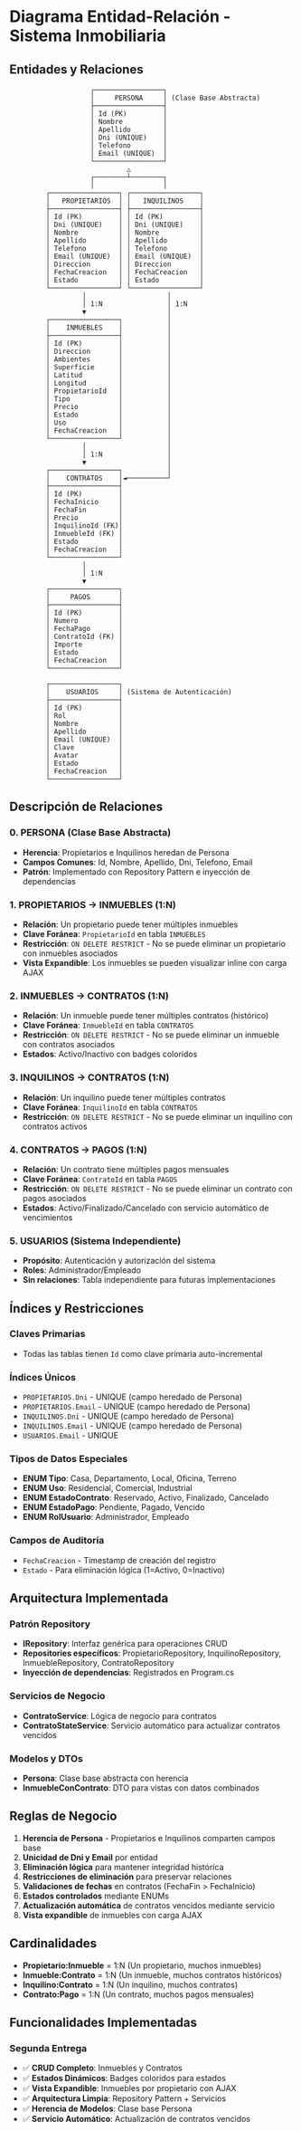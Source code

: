 # Diagrama Entidad-Relación - Sistema Inmobiliaria

## Entidades y Relaciones

```
                    ┌─────────────────┐
                    │     PERSONA     │ (Clase Base Abstracta)
                    ├─────────────────┤
                    │ Id (PK)         │
                    │ Nombre          │
                    │ Apellido        │
                    │ Dni (UNIQUE)    │
                    │ Telefono        │
                    │ Email (UNIQUE)  │
                    └─────────────────┘
                             △
                    ┌────────┴────────┐
                    │                 │
         ┌─────────────────┐ ┌─────────────────┐
         │   PROPIETARIOS  │ │   INQUILINOS    │
         ├─────────────────┤ ├─────────────────┤
         │ Id (PK)         │ │ Id (PK)         │
         │ Dni (UNIQUE)    │ │ Dni (UNIQUE)    │
         │ Nombre          │ │ Nombre          │
         │ Apellido        │ │ Apellido        │
         │ Telefono        │ │ Telefono        │
         │ Email (UNIQUE)  │ │ Email (UNIQUE)  │
         │ Direccion       │ │ Direccion       │
         │ FechaCreacion   │ │ FechaCreacion   │
         │ Estado          │ │ Estado          │
         └─────────────────┘ └─────────────────┘
                  │                    │
                  │ 1:N                │ 1:N
                  ▼                    │
         ┌─────────────────┐           │
         │    INMUEBLES    │           │
         ├─────────────────┤           │
         │ Id (PK)         │           │
         │ Direccion       │           │
         │ Ambientes       │           │
         │ Superficie      │           │
         │ Latitud         │           │
         │ Longitud        │           │
         │ PropietarioId   │           │
         │ Tipo            │           │
         │ Precio          │           │
         │ Estado          │           │
         │ Uso             │           │
         │ FechaCreacion   │           │
         └─────────────────┘           │
                  │                    │
                  │ 1:N                │
                  ▼                    │
         ┌─────────────────┐           │
         │    CONTRATOS    │◄──────────┘
         ├─────────────────┤
         │ Id (PK)         │
         │ FechaInicio     │
         │ FechaFin        │
         │ Precio          │
         │ InquilinoId (FK)│
         │ InmuebleId (FK) │
         │ Estado          │
         │ FechaCreacion   │
         └─────────────────┘
                  │
                  │ 1:N
                  ▼
         ┌─────────────────┐
         │     PAGOS       │
         ├─────────────────┤
         │ Id (PK)         │
         │ Numero          │
         │ FechaPago       │
         │ ContratoId (FK) │
         │ Importe         │
         │ Estado          │
         │ FechaCreacion   │
         └─────────────────┘

         ┌─────────────────┐
         │    USUARIOS     │ (Sistema de Autenticación)
         ├─────────────────┤
         │ Id (PK)         │
         │ Rol             │
         │ Nombre          │
         │ Apellido        │
         │ Email (UNIQUE)  │
         │ Clave           │
         │ Avatar          │
         │ Estado          │
         │ FechaCreacion   │
         └─────────────────┘
```

## Descripción de Relaciones

### 0. PERSONA (Clase Base Abstracta)
- **Herencia**: Propietarios e Inquilinos heredan de Persona
- **Campos Comunes**: Id, Nombre, Apellido, Dni, Telefono, Email
- **Patrón**: Implementado con Repository Pattern e inyección de dependencias

### 1. PROPIETARIOS → INMUEBLES (1:N)
- **Relación**: Un propietario puede tener múltiples inmuebles
- **Clave Foránea**: `PropietarioId` en tabla `INMUEBLES`
- **Restricción**: `ON DELETE RESTRICT` - No se puede eliminar un propietario con inmuebles asociados
- **Vista Expandible**: Los inmuebles se pueden visualizar inline con carga AJAX

### 2. INMUEBLES → CONTRATOS (1:N)
- **Relación**: Un inmueble puede tener múltiples contratos (histórico)
- **Clave Foránea**: `InmuebleId` en tabla `CONTRATOS`
- **Restricción**: `ON DELETE RESTRICT` - No se puede eliminar un inmueble con contratos asociados
- **Estados**: Activo/Inactivo con badges coloridos

### 3. INQUILINOS → CONTRATOS (1:N)
- **Relación**: Un inquilino puede tener múltiples contratos
- **Clave Foránea**: `InquilinoId` en tabla `CONTRATOS`
- **Restricción**: `ON DELETE RESTRICT` - No se puede eliminar un inquilino con contratos activos

### 4. CONTRATOS → PAGOS (1:N)
- **Relación**: Un contrato tiene múltiples pagos mensuales
- **Clave Foránea**: `ContratoId` en tabla `PAGOS`
- **Restricción**: `ON DELETE RESTRICT` - No se puede eliminar un contrato con pagos asociados
- **Estados**: Activo/Finalizado/Cancelado con servicio automático de vencimientos

### 5. USUARIOS (Sistema Independiente)
- **Propósito**: Autenticación y autorización del sistema
- **Roles**: Administrador/Empleado
- **Sin relaciones**: Tabla independiente para futuras implementaciones

## Índices y Restricciones

### Claves Primarias
- Todas las tablas tienen `Id` como clave primaria auto-incremental

### Índices Únicos
- `PROPIETARIOS.Dni` - UNIQUE (campo heredado de Persona)
- `PROPIETARIOS.Email` - UNIQUE (campo heredado de Persona)
- `INQUILINOS.Dni` - UNIQUE (campo heredado de Persona)
- `INQUILINOS.Email` - UNIQUE (campo heredado de Persona)
- `USUARIOS.Email` - UNIQUE

### Tipos de Datos Especiales
- **ENUM Tipo**: Casa, Departamento, Local, Oficina, Terreno
- **ENUM Uso**: Residencial, Comercial, Industrial
- **ENUM EstadoContrato**: Reservado, Activo, Finalizado, Cancelado
- **ENUM EstadoPago**: Pendiente, Pagado, Vencido
- **ENUM RolUsuario**: Administrador, Empleado

### Campos de Auditoría
- `FechaCreacion` - Timestamp de creación del registro
- `Estado` - Para eliminación lógica (1=Activo, 0=Inactivo)

## Arquitectura Implementada

### Patrón Repository
- **IRepository<T>**: Interfaz genérica para operaciones CRUD
- **Repositories específicos**: PropietarioRepository, InquilinoRepository, InmuebleRepository, ContratoRepository
- **Inyección de dependencias**: Registrados en Program.cs

### Servicios de Negocio
- **ContratoService**: Lógica de negocio para contratos
- **ContratoStateService**: Servicio automático para actualizar contratos vencidos

### Modelos y DTOs
- **Persona**: Clase base abstracta con herencia
- **InmuebleConContrato**: DTO para vistas con datos combinados

## Reglas de Negocio

1. **Herencia de Persona** - Propietarios e Inquilinos comparten campos base
2. **Unicidad de Dni y Email** por entidad
3. **Eliminación lógica** para mantener integridad histórica
4. **Restricciones de eliminación** para preservar relaciones
5. **Validaciones de fechas** en contratos (FechaFin > FechaInicio)
6. **Estados controlados** mediante ENUMs
7. **Actualización automática** de contratos vencidos mediante servicio
8. **Vista expandible** de inmuebles con carga AJAX

## Cardinalidades

- **Propietario:Inmueble** = 1:N (Un propietario, muchos inmuebles)
- **Inmueble:Contrato** = 1:N (Un inmueble, muchos contratos históricos)
- **Inquilino:Contrato** = 1:N (Un inquilino, muchos contratos)
- **Contrato:Pago** = 1:N (Un contrato, muchos pagos mensuales)

## Funcionalidades Implementadas

### Segunda Entrega
- ✅ **CRUD Completo**: Inmuebles y Contratos
- ✅ **Estados Dinámicos**: Badges coloridos para estados
- ✅ **Vista Expandible**: Inmuebles por propietario con AJAX
- ✅ **Arquitectura Limpia**: Repository Pattern + Servicios
- ✅ **Herencia de Modelos**: Clase base Persona
- ✅ **Servicio Automático**: Actualización de contratos vencidos
